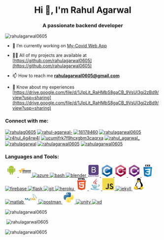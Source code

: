 <h1 align="center">Hi 👋, I'm Rahul Agarwal</h1>
<h3 align="center">A passionate backend developer</h3>

<p align="left"> <img src="https://komarev.com/ghpvc/?username=rahulagarwal0605&label=Profile%20views&color=0e75b6&style=flat" alt="rahulagarwal0605" /> </p>

- 🔭 I’m currently working on [My-Covid Web App](https://my-covid-web.herokuapp.com/)

- 👨‍💻 All of my projects are available at [https://github.com/rahulagarwal0605](https://github.com/rahulagarwal0605)

- 📫 How to reach me **rahulagarwal0605@gmail.com**

- 📄 Know about my experiences [https://drive.google.com/file/d/1JlpLit_RaHMbS8gaCB_9VsUl3gj2zBd9/view?usp=sharing](https://drive.google.com/file/d/1JlpLit_RaHMbS8gaCB_9VsUl3gj2zBd9/view?usp=sharing)

<h3 align="left">Connect with me:</h3>
<p align="left">
<a href="https://twitter.com/rahulag0605" target="blank"><img align="center" src="https://raw.githubusercontent.com/rahuldkjain/github-profile-readme-generator/master/src/images/icons/Social/twitter.svg" alt="rahulag0605" height="30" width="40" /></a>
<a href="https://linkedin.com/in/rahul-agarwal-" target="blank"><img align="center" src="https://raw.githubusercontent.com/rahuldkjain/github-profile-readme-generator/master/src/images/icons/Social/linked-in-alt.svg" alt="rahul-agarwal-" height="30" width="40" /></a>
<a href="https://stackoverflow.com/users/16178460" target="blank"><img align="center" src="https://raw.githubusercontent.com/rahuldkjain/github-profile-readme-generator/master/src/images/icons/Social/stack-overflow.svg" alt="16178460" height="30" width="40" /></a>
<a href="https://fb.com/rahulagarwal0605" target="blank"><img align="center" src="https://raw.githubusercontent.com/rahuldkjain/github-profile-readme-generator/master/src/images/icons/Social/facebook.svg" alt="rahulagarwal0605" height="30" width="40" /></a>
<a href="https://instagram.com/r4hul_4g4rw4l" target="blank"><img align="center" src="https://raw.githubusercontent.com/rahuldkjain/github-profile-readme-generator/master/src/images/icons/Social/instagram.svg" alt="r4hul_4g4rw4l" height="30" width="40" /></a>
<a href="https://www.youtube.com/c/ucumjfrk7f9hcxgbm3caqrxa" target="blank"><img align="center" src="https://raw.githubusercontent.com/rahuldkjain/github-profile-readme-generator/master/src/images/icons/Social/youtube.svg" alt="ucumjfrk7f9hcxgbm3caqrxa" height="30" width="40" /></a>
<a href="https://www.codechef.com/users/rahul_agarwal_" target="blank"><img align="center" src="https://cdn.jsdelivr.net/npm/simple-icons@3.1.0/icons/codechef.svg" alt="rahul_agarwal_" height="30" width="40" /></a>
<a href="https://codeforces.com/profile/rahulagarwal" target="blank"><img align="center" src="https://cdn.jsdelivr.net/npm/simple-icons@3.0.1/icons/codeforces.svg" alt="rahulagarwal" height="30" width="40" /></a>
<a href="https://www.leetcode.com/rahulagarwal0605" target="blank"><img align="center" src="https://raw.githubusercontent.com/rahuldkjain/github-profile-readme-generator/master/src/images/icons/Social/leet-code.svg" alt="rahulagarwal0605" height="30" width="40" /></a>
<a href="https://auth.geeksforgeeks.org/user/rahulagarwal0605" target="blank"><img align="center" src="https://raw.githubusercontent.com/rahuldkjain/github-profile-readme-generator/master/src/images/icons/Social/geeks-for-geeks.svg" alt="rahulagarwal0605" height="30" width="40" /></a>
</p>

<h3 align="left">Languages and Tools:</h3>
<p align="left"> <a href="https://developer.android.com" target="_blank"> <img src="https://raw.githubusercontent.com/devicons/devicon/master/icons/android/android-original-wordmark.svg" alt="android" width="40" height="40"/> </a> <a href="https://aws.amazon.com" target="_blank"> <img src="https://raw.githubusercontent.com/devicons/devicon/master/icons/amazonwebservices/amazonwebservices-original-wordmark.svg" alt="aws" width="40" height="40"/> </a> <a href="https://azure.microsoft.com/en-in/" target="_blank"> <img src="https://www.vectorlogo.zone/logos/microsoft_azure/microsoft_azure-icon.svg" alt="azure" width="40" height="40"/> </a> <a href="https://www.gnu.org/software/bash/" target="_blank"> <img src="https://www.vectorlogo.zone/logos/gnu_bash/gnu_bash-icon.svg" alt="bash" width="40" height="40"/> </a> <a href="https://www.blender.org/" target="_blank"> <img src="https://download.blender.org/branding/community/blender_community_badge_white.svg" alt="blender" width="40" height="40"/> </a> <a href="https://getbootstrap.com" target="_blank"> <img src="https://raw.githubusercontent.com/devicons/devicon/master/icons/bootstrap/bootstrap-plain-wordmark.svg" alt="bootstrap" width="40" height="40"/> </a> <a href="https://www.cprogramming.com/" target="_blank"> <img src="https://raw.githubusercontent.com/devicons/devicon/master/icons/c/c-original.svg" alt="c" width="40" height="40"/> </a> <a href="https://www.w3schools.com/cpp/" target="_blank"> <img src="https://raw.githubusercontent.com/devicons/devicon/master/icons/cplusplus/cplusplus-original.svg" alt="cplusplus" width="40" height="40"/> </a> <a href="https://www.w3schools.com/cs/" target="_blank"> <img src="https://raw.githubusercontent.com/devicons/devicon/master/icons/csharp/csharp-original.svg" alt="csharp" width="40" height="40"/> </a> <a href="https://www.w3schools.com/css/" target="_blank"> <img src="https://raw.githubusercontent.com/devicons/devicon/master/icons/css3/css3-original-wordmark.svg" alt="css3" width="40" height="40"/> </a> <a href="https://firebase.google.com/" target="_blank"> <img src="https://www.vectorlogo.zone/logos/firebase/firebase-icon.svg" alt="firebase" width="40" height="40"/> </a> <a href="https://flask.palletsprojects.com/" target="_blank"> <img src="https://www.vectorlogo.zone/logos/pocoo_flask/pocoo_flask-icon.svg" alt="flask" width="40" height="40"/> </a> <a href="https://git-scm.com/" target="_blank"> <img src="https://www.vectorlogo.zone/logos/git-scm/git-scm-icon.svg" alt="git" width="40" height="40"/> </a> <a href="https://heroku.com" target="_blank"> <img src="https://www.vectorlogo.zone/logos/heroku/heroku-icon.svg" alt="heroku" width="40" height="40"/> </a> <a href="https://www.w3.org/html/" target="_blank"> <img src="https://raw.githubusercontent.com/devicons/devicon/master/icons/html5/html5-original-wordmark.svg" alt="html5" width="40" height="40"/> </a> <a href="https://www.java.com" target="_blank"> <img src="https://raw.githubusercontent.com/devicons/devicon/master/icons/java/java-original.svg" alt="java" width="40" height="40"/> </a> <a href="https://developer.mozilla.org/en-US/docs/Web/JavaScript" target="_blank"> <img src="https://raw.githubusercontent.com/devicons/devicon/master/icons/javascript/javascript-original.svg" alt="javascript" width="40" height="40"/> </a> <a href="https://jekyllrb.com/" target="_blank"> <img src="https://www.vectorlogo.zone/logos/jekyllrb/jekyllrb-icon.svg" alt="jekyll" width="40" height="40"/> </a> <a href="https://www.linux.org/" target="_blank"> <img src="https://raw.githubusercontent.com/devicons/devicon/master/icons/linux/linux-original.svg" alt="linux" width="40" height="40"/> </a> <a href="https://www.mathworks.com/" target="_blank"> <img src="https://upload.wikimedia.org/wikipedia/commons/2/21/Matlab_Logo.png" alt="matlab" width="40" height="40"/> </a> <a href="https://www.mysql.com/" target="_blank"> <img src="https://raw.githubusercontent.com/devicons/devicon/master/icons/mysql/mysql-original-wordmark.svg" alt="mysql" width="40" height="40"/> </a> <a href="https://postman.com" target="_blank"> <img src="https://www.vectorlogo.zone/logos/getpostman/getpostman-icon.svg" alt="postman" width="40" height="40"/> </a> <a href="https://www.python.org" target="_blank"> <img src="https://raw.githubusercontent.com/devicons/devicon/master/icons/python/python-original.svg" alt="python" width="40" height="40"/> </a> <a href="https://unity.com/" target="_blank"> <img src="https://www.vectorlogo.zone/logos/unity3d/unity3d-icon.svg" alt="unity" width="40" height="40"/> </a> <a href="https://www.adobe.com/products/xd.html" target="_blank"> <img src="https://cdn.worldvectorlogo.com/logos/adobe-xd.svg" alt="xd" width="40" height="40"/> </a> </p>

<p><img align="center" src="https://github-readme-stats.vercel.app/api/top-langs?username=rahulagarwal0605&show_icons=true&locale=en&layout=compact" alt="rahulagarwal0605" /></p>

<p>&nbsp;<img align="center" src="https://github-readme-stats.vercel.app/api?username=rahulagarwal0605&show_icons=true&locale=en" alt="rahulagarwal0605" /></p>

<p><img align="center" src="https://github-readme-streak-stats.herokuapp.com/?user=rahulagarwal0605&" alt="rahulagarwal0605" /></p>
